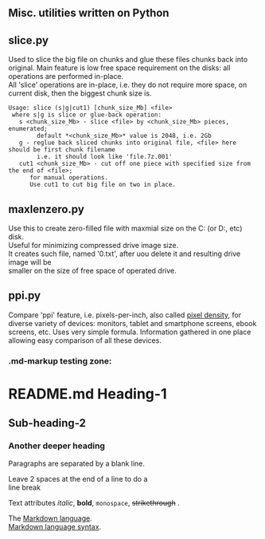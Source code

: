 Misc. utilities written on Python
---------------------------------

slice.py
--------
Used to slice the big file on chunks and glue these files chunks back into original.
Main feature is low free space requirement on the disks: all operations are
performed in-place.  
All 'slice' operations are in-place, i.e. they do not require more space, on current disk, then
 the biggest chunk size is.

	Usage: slice (s|g|cut1) [chunk_size_Mb] <file>  
	 where s|g is slice or glue-back operation:  
	   s <chunk_size_Mb> - slice <file> by <chunk_size_Mb> pieces, enumerated;  
	        default *<chunk_size_Mb>* value is 2048, i.e. 2Gb  
	   g - reglue back sliced chunks into original file, <file> here should be first chunk filename  
	        i.e. it should look like 'file.7z.001'  
	   cut1 <chunk_size_Mb> - cut off one piece with specified size from the end of <file>;  
	      for manual operations.  
	      Use cut1 to cut big file on two in place.  

maxlenzero.py
-------------
Use this to create zero-filled file with maxmial size on the C: (or D:, etc) disk.  
Useful for minimizing compressed drive image size.  
It creates such file, named '0.txt', after uou delete it and resulting drive image will be  
smaller on the size of free space of operated drive.

ppi.py
------
Compare 'ppi' feature, i.e. pixels-per-inch, also called 
[pixel density](https://en.wikipedia.org/wiki/Pixel_density), for diverse variety of devices: monitors, tablet and smartphone screens, ebook screens, etc. Uses very simple formula. Information 
gathered in one place allowing easy comparison of all these devices.

### .md-markup testing zone:
README.md Heading-1
===================

Sub-heading-2
-------------
 
### Another deeper heading
 
Paragraphs are separated
by a blank line.

Leave 2 spaces at the end of a line to do a  
line break

Text attributes *italic*, **bold**, 
`monospace`, ~~strikethrough~~ .

The [Markdown language](https://en.wikipedia.org/wiki/Markdown).  
[Markdown language syntax](http://daringfireball.net/projects/markdown/syntax).
